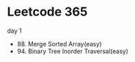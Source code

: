 <h1> Leetcode 365 </h1>
<p> day 1 </p>
<ul>
  <li> 88. Merge Sorted Array(easy)</li>
  <li> 94. Binary Tree Inorder Traversal(easy)</li>
</ul>
